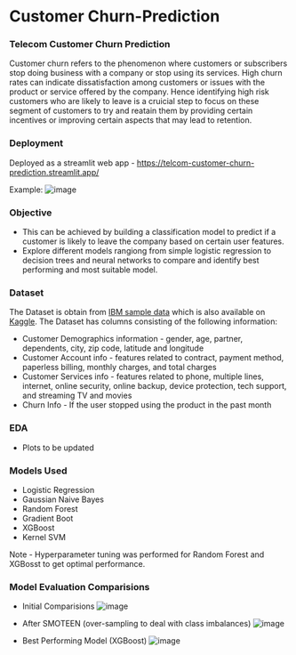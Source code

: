 # Customer Churn-Prediction

### Telecom Customer Churn Prediction

Customer churn refers to the phenomenon where customers or subscribers stop doing business with a company or stop using its services. 
High churn rates can indicate dissatisfaction among customers or issues with the product or service offered by the company.
Hence identifying high risk customers who are likely to leave is a cruicial step to focus on these segment of customers to try and reatain them by providing certain incentives or improving certain aspects that may lead to retention.

### Deployment
Deployed as a streamlit web app - https://telcom-customer-churn-prediction.streamlit.app/

Example:
![image](https://github.com/RohitMacherla3/customer-churn-prediction/assets/89356811/ba93cd64-be06-4a6d-9273-24bda740de71)


### Objective
- This can be achieved by building a classification model to predict if a customer is likely to leave the company based on certain user features.
- Explore different models rangiong from simple logistic regression to decision trees and neural networks to compare and identify best performing and most suitable model.

### Dataset

The Dataset is obtain from [IBM sample data](https://www.ibm.com/docs/en/cognos-analytics/11.1.0?topic=samples-telco-customer-churn) which is also available on [Kaggle](https://www.kaggle.com/datasets/yeanzc/telco-customer-churn-ibm-dataset).
The Dataset has columns consisting of the following information:
- Customer Demographics information - gender, age, partner, dependents, city, zip code, latitude and longitude
- Customer Account info - features related to contract, payment method, paperless billing, monthly charges, and total charges
- Customer Services info - features related to phone, multiple lines, internet, online security, online backup, device protection, tech support, and streaming TV and movies
- Churn Info - If the user stopped using the product in the past month

### EDA

 - Plots to be updated

### Models Used
- Logistic Regression
- Gaussian Naive Bayes
- Random Forest
- Gradient Boot
- XGBoost
- Kernel SVM

Note -  Hyperparameter tuning was performed for Random Forest and XGBosst to get optimal performance.

### Model Evaluation Comparisions

- Initial Comparisions
 ![image](https://github.com/RohitMacherla3/customer-churn-prediction/assets/89356811/ca37130e-c7fe-4f7e-ae2d-7b758afac0a5)


- After SMOTEEN (over-sampling to deal with class imbalances)
![image](https://github.com/RohitMacherla3/customer-churn-prediction/assets/89356811/68d09ed6-5cac-4e62-8058-ac2af9c7a70b)

- Best Performing Model (XGBoost)
![image](https://github.com/RohitMacherla3/customer-churn-prediction/assets/89356811/cc2a6150-dd49-45e0-a0ec-8f2522be0979)
